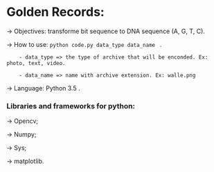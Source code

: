 # Golden Records:

-> Objectives: transforme bit sequence to DNA sequence (A, G, T, C).

-> How to use: ```python code.py data_type data_name ``` .
    
        - data_type => the type of archive that will be enconded. Ex: photo, text, video.
    
        - data_name => name with archive extension. Ex: walle.png

-> Language: Python 3.5 .


### Libraries and frameworks for python:

-> Opencv;

-> Numpy;

-> Sys;

-> matplotlib.
